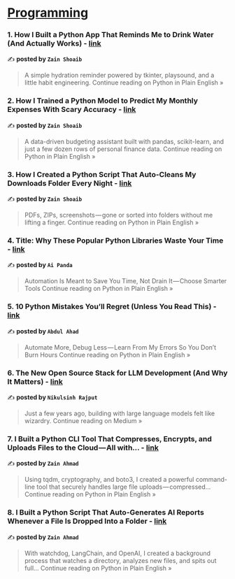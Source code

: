 
<h1><a href=https://medium.com/tag/programming/recommended target="_blank" rel="noopener noreferrer">Programming</a></h1>
<h3>1. How I Built a Python App That Reminds Me to Drink Water (And Actually Works) - <a href="https://python.plainenglish.io/how-i-built-a-python-app-that-reminds-me-to-drink-water-and-actually-works-4a600ab93459?source=rss------programming-5" target="_blank" rel="noopener noreferrer">link</a></h3>

✍️ **posted by `Zain Shoaib`**

<blockquote>A simple hydration reminder powered by tkinter, playsound, and a little habit engineering.
Continue reading on Python in Plain English »</blockquote>

<h3>2. How I Trained a Python Model to Predict My Monthly Expenses With Scary Accuracy - <a href="https://python.plainenglish.io/how-i-trained-a-python-model-to-predict-my-monthly-expenses-with-scary-accuracy-c502e8e8e5d6?source=rss------programming-5" target="_blank" rel="noopener noreferrer">link</a></h3>

✍️ **posted by `Zain Shoaib`**

<blockquote>A data-driven budgeting assistant built with pandas, scikit-learn, and just a few dozen rows of personal finance data.
Continue reading on Python in Plain English »</blockquote>

<h3>3. How I Created a Python Script That Auto-Cleans My Downloads Folder Every Night - <a href="https://python.plainenglish.io/how-i-created-a-python-script-that-auto-cleans-my-downloads-folder-every-night-18d3f4948edb?source=rss------programming-5" target="_blank" rel="noopener noreferrer">link</a></h3>

✍️ **posted by `Zain Shoaib`**

<blockquote>PDFs, ZIPs, screenshots — gone or sorted into folders without me lifting a finger.
Continue reading on Python in Plain English »</blockquote>

<h3>4. Title: Why These Popular Python Libraries Waste Your Time - <a href="https://python.plainenglish.io/title-why-these-popular-python-libraries-waste-your-time-cc9849cb1519?source=rss------programming-5" target="_blank" rel="noopener noreferrer">link</a></h3>

✍️ **posted by `Ai Panda`**

<blockquote>Automation Is Meant to Save You Time, Not Drain It — Choose Smarter Tools
Continue reading on Python in Plain English »</blockquote>

<h3>5. 10 Python Mistakes You’ll Regret (Unless You Read This) - <a href="https://python.plainenglish.io/10-python-mistakes-youll-regret-unless-you-read-this-0b40259690b5?source=rss------programming-5" target="_blank" rel="noopener noreferrer">link</a></h3>

✍️ **posted by `Abdul Ahad`**

<blockquote>Automate More, Debug Less — Learn From My Errors So You Don’t Burn Hours
Continue reading on Python in Plain English »</blockquote>

<h3>6.  The New Open Source Stack for LLM Development (And Why It Matters) - <a href="https://medium.com/@hadiyolworld007/the-new-open-source-stack-for-llm-development-and-why-it-matters-116d2e042fb7?source=rss------programming-5" target="_blank" rel="noopener noreferrer">link</a></h3>

✍️ **posted by `Nikulsinh Rajput`**

<blockquote>Just a few years ago, building with large language models felt like wizardry.
Continue reading on Medium »</blockquote>

<h3>7. I Built a Python CLI Tool That Compresses, Encrypts, and Uploads Files to the Cloud — All with… - <a href="https://python.plainenglish.io/i-built-a-python-cli-tool-that-compresses-encrypts-and-uploads-files-to-the-cloud-all-with-97c054bbc2a9?source=rss------programming-5" target="_blank" rel="noopener noreferrer">link</a></h3>

✍️ **posted by `Zain Ahmad`**

<blockquote>Using tqdm, cryptography, and boto3, I created a powerful command-line tool that securely handles large file uploads — compressed…
Continue reading on Python in Plain English »</blockquote>

<h3>8. I Built a Python Script That Auto-Generates AI Reports Whenever a File Is Dropped Into a Folder - <a href="https://python.plainenglish.io/i-built-a-python-script-that-auto-generates-ai-reports-whenever-a-file-is-dropped-into-a-folder-eb7f47ebbdc2?source=rss------programming-5" target="_blank" rel="noopener noreferrer">link</a></h3>

✍️ **posted by `Zain Ahmad`**

<blockquote>With watchdog, LangChain, and OpenAI, I created a background process that watches a directory, analyzes new files, and spits out full…
Continue reading on Python in Plain English »</blockquote>

